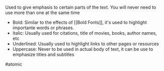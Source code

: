 Used to give emphasis to certain parts of the text. You will never need to use more than one at the same time
- Bold: Similar to the effects of [[Bold Fonts]], it's used to highlight importante words or phrases.
- Italic: Usually used for citations, title of movies, books, author names, etc
- Underlined: Usually used to highlight links to other pages or resources
- Uppercase: Never to be used in actual body of text, it can be use to emphasize titles and subtitles

#atomic